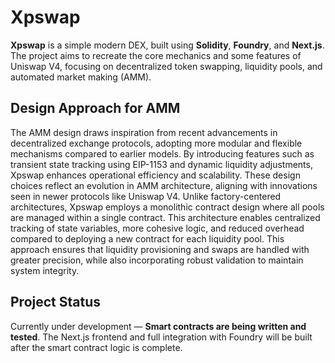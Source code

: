 # Xpswap

**Xpswap** is a simple modern DEX, built using **Solidity**, **Foundry**, and **Next.js**. The project aims to recreate the core mechanics and some features of Uniswap V4, focusing on decentralized token swapping, liquidity pools, and automated market making (AMM). 


## **Design Approach for AMM**

The AMM design draws inspiration from recent advancements in decentralized exchange protocols, adopting more modular and flexible mechanisms compared to earlier models. By introducing features such as transient state tracking using EIP-1153 and dynamic liquidity adjustments, Xpswap enhances operational efficiency and scalability. These design choices reflect an evolution in AMM architecture, aligning with innovations seen in newer protocols like Uniswap V4. Unlike factory-centered architectures, Xpswap employs a monolithic contract design where all pools are managed within a single contract. This architecture enables centralized tracking of state variables, more cohesive logic, and reduced overhead compared to deploying a new contract for each liquidity pool. This approach ensures that liquidity provisioning and swaps are handled with greater precision, while also incorporating robust validation to maintain system integrity.


## **Project Status**
Currently under development — **Smart contracts are being written and tested**. The Next.js frontend and full integration with Foundry will be built after the smart contract logic is complete.

